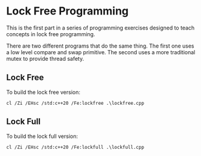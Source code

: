 # Lock Free Programming

This is the first part in a series of programming exercises designed to teach
concepts in lock free programming.

There are two different programs that do the same thing. The first one uses a
low level compare and swap primitive. The second uses a more traditional mutex
to provide thread safety.

## Lock Free

To build the lock free version:

```text
cl /Zi /EHsc /std:c++20 /Fe:lockfree .\lockfree.cpp
```

## Lock Full

To build the lock full version:

```text
cl /Zi /EHsc /std:c++20 /Fe:lockfull .\lockfull.cpp
```
